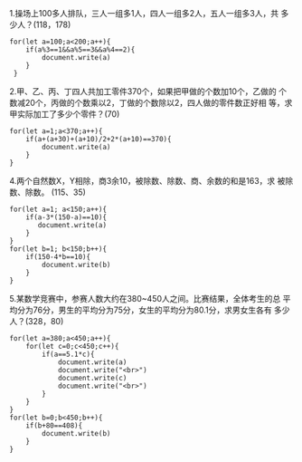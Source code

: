 1.操场上100多⼈排队，三⼈⼀组多1⼈，四⼈⼀组多2⼈，五⼈⼀组多3⼈，共
多少⼈？(118，178)
~~~
for(let a=100;a<200;a++){
    if(a%3==1&&a%5==3&&a%4==2){
        document.write(a)
    }
 }
~~~
2.甲、⼄、丙、丁四⼈共加⼯零件370个，如果把甲做的个数加10个，⼄做的
个数减20个，丙做的个数乘以2，丁做的个数除以2，四⼈做的零件数正好相
等，求甲实际加⼯了多少个零件？(70)
~~~
for(let a=1;a<370;a++){
    if(a+(a+30)+(a+10)/2+2*(a+10)==370){
        document.write(a)
    }
}
~~~
4.两个⾃然数X，Y相除，商3余10，被除数、除数、商、余数的和是163，求
被除数、除数。 (115、35)
~~~
for(let a=1; a<150;a++){
    if(a-3*(150-a)==10){
       document.write(a)
    }
}
for(let b=1; b<150;b++){
    if(150-4*b==10){
        document.write(b)
    }
}
~~~
5.某数学竞赛中，参赛⼈数⼤约在380~450⼈之间。⽐赛结果，全体考⽣的总
平均分为76分，男⽣的平均分为75分，⼥⽣的平均分为80.1分，求男⼥⽣各有
多少⼈？(328，80)
~~~
for(let a=380;a<450;a++){
    for(let c=0;c<450;c++){
        if(a==5.1*c){
            document.write(a)
            document.write("<br>")
            document.write(c)
            document.write("<br>")
        }
    }
}
for(let b=0;b<450;b++){
    if(b+80==408){
        document.write(b)
    }
}
~~~